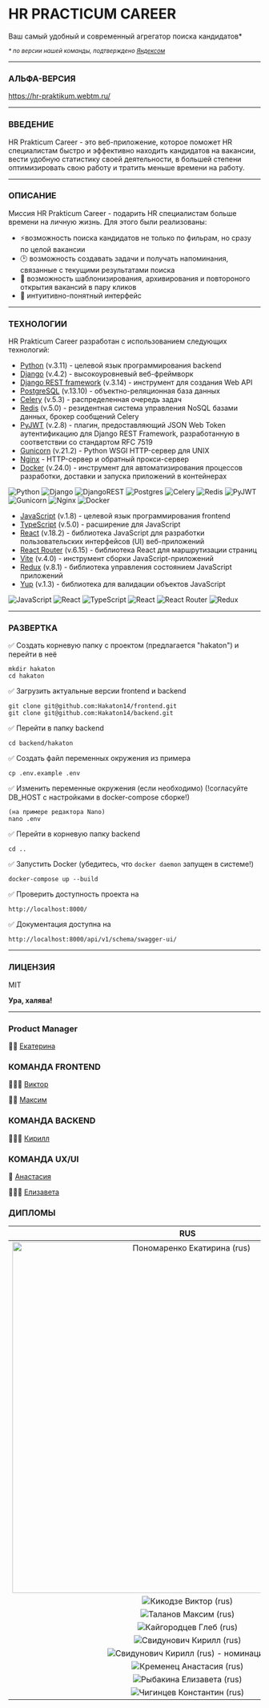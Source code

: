 # __HR PRACTICUM CAREER__

Ваш самый удобный и современный агрегатор поиска кандидатов*

<sup>_\* по версии нашей команды, подтверждено [Яндексом](https://github.com/Hakaton14/.github/edit/main/profile/README.md#%D0%B4%D0%B8%D0%BF%D0%BB%D0%BE%D0%BC%D1%8B)_</sup>

___

### АЛЬФА-ВЕРСИЯ

https://hr-praktikum.webtm.ru/

___

### ВВЕДЕНИЕ

HR Prakticum Career - это веб-приложение, которое поможет HR специалистам быстро и эффективно находить кандидатов на вакансии, вести удобную статистику своей деятельности, в большей степени оптимизировать свою работу и тратить меньше времени на работу.
___

### ОПИСАНИЕ

Миссия HR Prakticum Career - подарить HR специалистам больше времени на личную жизнь. Для этого были реализованы:
- ⚡️возможность поиска кандидатов не только по фильрам, но сразу по целой вакансии
- 🕑 возможность создавать задачи и получать напоминания, связанные с текущими результатами поиска
- 🔄 возможность шаблонизирования, архивирования и повтороного открытия вакансий в пару кликов
- 🫶 интуитивно-понятный интерфейс

___

### ТЕХНОЛОГИИ

HR Prakticum Career разработан с использованием следующих технологий:

- [Python] (v.3.11) - целевой язык программирования backend
- [Django] (v.4.2) - высокоуровневый веб-фреймворк
- [Django REST framework] (v.3.14) - инструмент для создания Web API
- [PostgreSQL] (v.13.10) - объектно-реляционная база данных
- [Celery] (v.5.3) - распределенная очередь задач
- [Redis] (v.5.0) - резидентная система управления NoSQL базами данных, брокер сообщений Celery
- [PyJWT] (v.2.8) - плагин, предоставляющий JSON Web Token аутентификацию для Django REST Framework, разработанную в соответствии со стандартом RFC 7519
- [Gunicorn] (v.21.2) - Python WSGI HTTP-сервер для UNIX
- [Nginx] - HTTP-сервер и обратный прокси-сервер
- [Docker] (v.24.0) - инструмент для автоматизирования процессов разработки, доставки и запуска приложений в контейнерах

![Python](https://img.shields.io/badge/python-3670A0?style=for-the-badge&logo=python&logoColor=ffdd54)
![Django](https://img.shields.io/badge/django-%23092E20.svg?style=for-the-badge&logo=django&logoColor=white)
![DjangoREST](https://img.shields.io/badge/DJANGO-REST-ff1709?style=for-the-badge&logo=django&logoColor=white&color=ff1709&labelColor=gray)
![Postgres](https://img.shields.io/badge/postgres-%23316192.svg?style=for-the-badge&logo=postgresql&logoColor=white)
![Celery](https://a11ybadges.com/badge?logo=celery)
![Redis](https://img.shields.io/badge/redis-%23DD0031.svg?style=for-the-badge&logo=redis&logoColor=white)
![PyJWT](https://img.shields.io/badge/JWT-black?style=for-the-badge&logo=JSON%20web%20tokens)
![Gunicorn](https://img.shields.io/badge/gunicorn-%298729.svg?style=for-the-badge&logo=gunicorn&logoColor=white)
![Nginx](https://img.shields.io/badge/nginx-%23009639.svg?style=for-the-badge&logo=nginx&logoColor=white)
![Docker](https://img.shields.io/badge/docker-%230db7ed.svg?style=for-the-badge&logo=docker&logoColor=white)

- [JavaScript] (v.1.8) - целевой язык программирования frontend
- [TypeScript] (v.5.0) - расширение для JavaScript
- [React] (v.18.2) - библиотека JavaScript для разработки пользовательских интерфейсов (UI) веб-приложений
- [React Router] (v.6.15) - библиотека React для маршрутизации страниц
- [Vite] (v.4.0) - инструмент сборки JavaScript-приложений
- [Redux] (v.8.1) - библиотека  управления состоянием JavaScript приложений
- [Yup] (v.1.3) - библиотека для валидации объектов JavaScript

![JavaScript](https://img.shields.io/badge/javascript-%23323330.svg?style=for-the-badge&logo=javascript&logoColor=%23F7DF1E) ![React](https://img.shields.io/badge/react-%2320232a.svg?style=for-the-badge&logo=react&logoColor=%2361DAFB)
![TypeScript](https://img.shields.io/badge/typescript-%23007ACC.svg?style=for-the-badge&logo=typescript&logoColor=white)
![React](https://img.shields.io/badge/react-%2320232a.svg?style=for-the-badge&logo=react&logoColor=%2361DAFB)
![React Router](https://img.shields.io/badge/React_Router-CA4245?style=for-the-badge&logo=react-router&logoColor=white)
![Redux](https://img.shields.io/badge/redux-%23593d88.svg?style=for-the-badge&logo=redux&logoColor=white)

___


### РАЗВЕРТКА

✅ Создать корневую папку с проектом (предлагается "hakaton") и перейти в неё

```
mkdir hakaton
cd hakaton
```

✅ Загрузить актуальные версии frontend и backend

```
git clone git@github.com:Hakaton14/frontend.git
git clone git@github.com:Hakaton14/backend.git
```

✅ Перейти в папку backend

```
cd backend/hakaton
```

✅ Создать файл переменных окружения из примера

```
cp .env.example .env
```

✅ Изменить переменные окружения (если необходимо) (!согласуйте DB_HOST с настройками в docker-compose сборке!)
```
(на примере редактора Nano)
nano .env
```

✅ Перейти в корневую папку backend
```
cd ..
```

✅ Запустить Docker (убедитесь, что `docker daemon` запущен в системе!)

```
docker-compose up --build
```

✅ Проверить доступность проекта на

```
http://localhost:8000/
```

✅ Документация доступна на

```
http://localhost:8000/api/v1/schema/swagger-ui/
```

___

### ЛИЦЕНЗИЯ

MIT

**Ура, халява!**

___

### Product Manager

🙋‍♀️ [Екатерина]

### КОМАНДА FRONTEND

🧙🏻‍♂️ [Виктор]

🦹‍♀️ [Максим]

### КОМАНДА BACKEND

🦸🏻‍♂️ [Кирилл]

### КОМАНДА UX/UI

🎨 [Анастасия]

👩🏻‍🏫 [Елизавета]

### ДИПЛОМЫ

| RUS | ENG |
|:-------------------------:|:-------------------------:|
|<img width="700" alt="Пономаренко Екатирина (rus)" src="https://github.com/Hakaton14/.github/assets/36377190/7e280d06-cd9c-4459-9774-c73eedc18613">  |  <img width="700" alt="Пономаренко Екатирина (eng)" src="https://github.com/Hakaton14/.github/assets/36377190/658f2b26-413a-4b6f-a2fe-fa8eec9ac9c6">|
| ![Кикодзе Виктор (rus)](https://github.com/Hakaton14/.github/assets/36377190/fd6881f2-8a00-4f0c-907f-9039077e9a25) | ![Кикодзе Виктор (eng)](https://github.com/Hakaton14/.github/assets/36377190/84e0e4fa-f81c-4da4-a8f3-16d3dcaab187) |
| ![Таланов Максим (rus)](https://github.com/Hakaton14/.github/assets/36377190/cd5f8db0-1cb7-405b-9586-010bbdfa0591) | ![Таланов Максим (eng)](https://github.com/Hakaton14/.github/assets/36377190/615dd970-d2d3-4477-a7eb-0a238f9d6fca) |
| ![Кайгородцев Глеб (rus)](https://github.com/Hakaton14/.github/assets/36377190/3caa2a57-7d26-46c2-9196-9daf448c4c46) | ![Кайгородцев Глеб (eng)](https://github.com/Hakaton14/.github/assets/36377190/678ce919-3156-4d82-8d51-c9864cfb7ec5) |
| ![Свидунович Кирилл (rus)](https://github.com/Hakaton14/.github/assets/36377190/5dac64b3-7032-43fc-93b8-0a5764849c36) | ![Свидунович Кирилл (eng)](https://github.com/Hakaton14/.github/assets/36377190/415eedc5-e7f4-4133-abdd-82e4f34da6ee) |
| ![Свидунович Кирилл (rus) - номинация](https://github.com/Hakaton14/.github/assets/36377190/4ffbf77b-2112-4bc6-a6cb-22bc0201c984) | ![Свидунович Кирилл (eng) - номинация](https://github.com/Hakaton14/.github/assets/36377190/8106f4e2-8d83-43cf-8530-02b6e1245368) |
| ![Кременец Анастасия (rus)](https://github.com/Hakaton14/.github/assets/36377190/c47c1601-59c8-4e61-a964-e121c0a8405c) | ![Кременец Анастасия (eng)](https://github.com/Hakaton14/.github/assets/36377190/edc05e86-cb4a-4c66-bdb2-522b5e3fe8ac) |
| ![Рыбакина Елизавета (rus)](https://github.com/Hakaton14/.github/assets/36377190/b939acd5-9a5d-43d6-a7a0-5700a5a97174) | ![Рыбакина Елизавета (eng)](https://github.com/Hakaton14/.github/assets/36377190/30d87031-1cb0-46cc-9d74-0818a58b0dac) |
| ![Чигинцев Константин (rus)](https://github.com/Hakaton14/.github/assets/36377190/38d32e13-271f-48cb-8cdb-83dc59317889) | ![Чигинцев Константин (eng)](https://github.com/Hakaton14/.github/assets/36377190/7e829679-dd33-4b19-867c-1f2a0d7bfed5) |


[Екатерина]: <https://t.me/Katti_po/>
[Виктор]: <https://github.com/vitland/>
[Максим]: <https://github.com/maxtalanov/>
[Кирилл]: <https://github.com/TheSuncatcher222/>
[Анастасия]: <https://behance.net/Anastasia_Kremenets/>
[Елизавета]: <https://behance.net/lisadidntlie/>

[Python]: <https://www.python.org/>
[Django]: <https://www.djangoproject.com/>
[Django REST framework]: <https://www.django-rest-framework.org/>
[PostgreSQL]: <https://www.postgresql.org/>
[Celery]: <https://docs.celeryq.dev/en/stable/>
[Redis]: <https://redis.io/>
[PyJWT]: <https://pyjwt.readthedocs.io/en/latest/>
[Gunicorn]: <https://gunicorn.org/>
[Nginx]: <https://nginx.org/en/>
[Docker]: <https://www.docker.com/>

[JavaScript]: <https://www.javascript.com/>
[TypeScript]: <https://www.typescriptlang.org/>
[React]: <https://react.dev/>
[React Router]: <https://reactrouter.com/en/main/>
[Vite]: <https://vitejs.dev/>
[Redux]: <https://redux.js.org/>
[Yup]: <https://github.com/jquense/yup>
